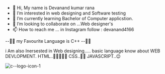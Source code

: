 - 👋 Hi, My name is Devanand kumar rana
- 👀 I’m interested in web designing and Software testing
- 🌱 I’m currently learning Bachelor of Computer applicstion.
- 💞️ I’m looking to collaborate on ...Web designer's
- 📫 How to reach me ... in Instagram follow : devanand4166 

--💖💖 my Favourite Language is C++ --💖💖 


i Am also Inersested in Web designing.....
basic language know about WEB DEVLOPMENT.
HTML..🤞🤞🤞🤞🤞
CSS..🤷‍♂️ 
JAVASCRIPT..😉
<!---
Devanand-web-profile/Devanand-web-profile is a ✨ special ✨ repository because its `README.md` (this file) appears on your GitHub profile.
You can click the Preview link to take a look at your changes.
--->
![c--logo-icon-1](https://user-images.githubusercontent.com/103214086/162274050-2f5d9f06-91db-4e78-893f-83053d09782a.png)
